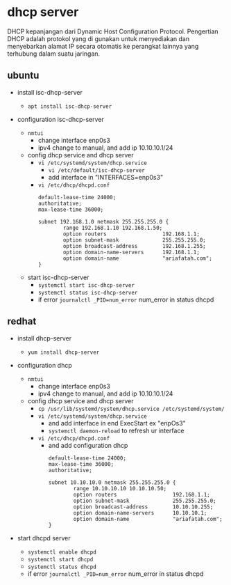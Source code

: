 # dhcp server

DHCP kepanjangan dari Dynamic Host Configuration Protocol. Pengertian DHCP adalah protokol yang di gunakan untuk menyediakan dan menyebarkan alamat IP secara otomatis ke perangkat lainnya yang terhubung dalam suatu jaringan.

## ubuntu
- install isc-dhcp-server
  - ```apt install isc-dhcp-server```

- configuration isc-dhcp-server
  - ```nmtui```
    - change interface enp0s3
    - ipv4 change to manual, and add ip 10.10.10.1/24
  - config dhcp service and dhcp server
    - ```vi /etc/systemd/system/dhcp.service```
      - ```vi /etc/default/isc-dhcp-server```
      - add interface in "INTERFACES=enp0s3"
    - ```vi /etc/dhcp/dhcpd.conf```
      ```
      default-lease-time 24000;
      authoritative;
      max-lease-time 36000;

      subnet 192.168.1.0 netmask 255.255.255.0 {
              range 192.168.1.10 192.168.1.50;
              option routers                  192.168.1.1;
              option subnet-mask              255.255.255.0;
              option broadcast-address        192.168.1.255;
              option domain-name-servers      192.168.1.1;
              option domain-name              "ariafatah.com";
      }
      ```
  - start isc-dhcp-server
    - ```systemctl start isc-dhcp-server```
    - ```systemctl status isc-dhcp-server```
    - if error ```journalctl _PID=num_error``` num_error in status dhcpd

## redhat
- install dhcp-server
  - ```yum install dhcp-server```

- configuration dhcp
  - ```nmtui```
    - change interface enp0s3
    - ipv4 change to manual, and add ip 10.10.10.1/24
  - config dhcp service and dhcp server
    - ```cp /usr/lib/systemd/system/dhcp.service /etc/systemd/system/```
    - ```vi /etc/systemd/system/dhcp.service```
      - and add interface in end ExecStart ex "enpOs3"
      - ```systemctl daemon-reload``` to refresh ur interface
    - ```vi /etc/dhcp/dhcpd.conf```
      - and add configuration dhcp
        ```
        default-lease-time 24000;
        max-lease-time 36000;
        authoritative;

        subnet 10.10.10.0 netmask 255.255.255.0 {
                range 10.10.10.10 10.10.10.50;
                option routers                  192.168.1.1;
                option subnet-mask              255.255.255.0;
                option broadcast-address        10.10.10.255;
                option domain-name-servers      10.10.10.1;
                option domain-name              "ariafatah.com";
        }
        ```
- start dhcpd server
  - ```systemctl enable dhcpd```
  - ```systemctl start dhcpd```
  - ```systemctl status dhcpd```
  - if error ```journalctl _PID=num_error``` num_error in status dhcpd